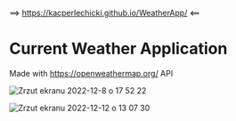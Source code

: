 ==> https://kacperlechicki.github.io/WeatherApp/ <==

# Current Weather Application
Made with https://openweathermap.org/ API

![Zrzut ekranu 2022-12-8 o 17 52 22](https://user-images.githubusercontent.com/118530164/206515433-29f35ffb-b583-40b8-9c9c-5091858aac02.png)

![Zrzut ekranu 2022-12-12 o 13 07 30](https://user-images.githubusercontent.com/118530164/207041305-3c7e84ef-5039-4410-83a6-30a7c23d878b.png)
